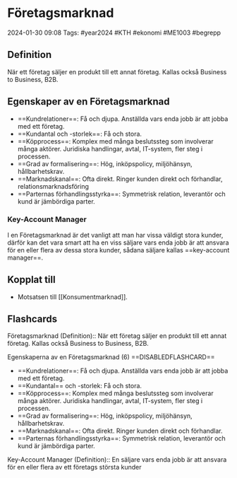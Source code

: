 # Företagsmarknad

2024-01-30 09:08
Tags: #year2024 #KTH #ekonomi #ME1003 #begrepp

## Definition

När ett företag säljer en produkt till ett annat företag. Kallas också Business to Business, B2B.

## Egenskaper av en Företagsmarknad

- ==Kundrelationer==: Få och djupa. Anställda vars enda jobb är att jobba med ett företag.
- ==Kundantal och -storlek==: Få och stora.
- ==Köpprocess==: Komplex med många beslutssteg som involverar många aktörer. Juridiska handlingar, avtal, IT-system, fler steg i processen.
- ==Grad av formalisering==: Hög, inköpspolicy, miljöhänsyn, hållbarhetskrav.
- ==Marknadskanal==: Ofta direkt. Ringer kunden direkt och förhandlar, relationsmarknadsföring
- ==Parternas förhandlingsstyrka==: Symmetrisk relation, leverantör och kund är jämbördiga parter.

### Key-Account Manager

I en Företagsmarknad är det vanligt att man har vissa väldigt stora kunder, därför kan det vara smart att ha en viss säljare vars enda jobb är att ansvara för en eller flera av dessa stora kunder, sådana säljare kallas ==key-account manager==.

## Kopplat till

- Motsatsen till [[Konsumentmarknad]].

## Flashcards

Företagsmarknad (Definition):: När ett företag säljer en produkt till ett annat företag. Kallas också Business to Business, B2B.
<!--SR:!2024-02-22,14,290!2024-02-20,15,290-->

Egenskaperna av en Företagsmarknad (6)
==DISABLEDFLASHCARD==
- ==Kundrelationer==: Få och djupa. Anställda vars enda jobb är att jobba med ett företag.
- ==Kundantal== och -storlek: Få och stora.
- ==Köpprocess==: Komplex med många beslutssteg som involverar många aktörer. Juridiska handlingar, avtal, IT-system, fler steg i processen.
- ==Grad av formalisering==: Hög, inköpspolicy, miljöhänsyn, hållbarhetskrav.
- ==Marknadskanal==: Ofta direkt. Ringer kunden direkt och förhandlar.
- ==Parternas förhandlingsstyrka==: Symmetrisk relation, leverantör och kund är jämbördiga parter.
<!--SR:!2024-02-10,2,230!2024-02-11,2,212-->

Key-Account Manager (Definition):: En säljare vars enda jobb är att ansvara för en eller flera av ett företags största kunder
<!--SR:!2024-02-26,17,302!2024-02-12,4,273-->